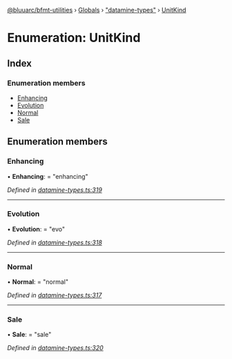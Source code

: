 [@bluuarc/bfmt-utilities](../README.md) › [Globals](../globals.md) › ["datamine-types"](../modules/_datamine_types_.md) › [UnitKind](_datamine_types_.unitkind.md)

# Enumeration: UnitKind

## Index

### Enumeration members

* [Enhancing](_datamine_types_.unitkind.md#enhancing)
* [Evolution](_datamine_types_.unitkind.md#evolution)
* [Normal](_datamine_types_.unitkind.md#normal)
* [Sale](_datamine_types_.unitkind.md#sale)

## Enumeration members

###  Enhancing

• **Enhancing**: = "enhancing"

*Defined in [datamine-types.ts:319](https://github.com/BluuArc/bfmt-utilities/blob/d4dfbbc/src/datamine-types.ts#L319)*

___

###  Evolution

• **Evolution**: = "evo"

*Defined in [datamine-types.ts:318](https://github.com/BluuArc/bfmt-utilities/blob/d4dfbbc/src/datamine-types.ts#L318)*

___

###  Normal

• **Normal**: = "normal"

*Defined in [datamine-types.ts:317](https://github.com/BluuArc/bfmt-utilities/blob/d4dfbbc/src/datamine-types.ts#L317)*

___

###  Sale

• **Sale**: = "sale"

*Defined in [datamine-types.ts:320](https://github.com/BluuArc/bfmt-utilities/blob/d4dfbbc/src/datamine-types.ts#L320)*
